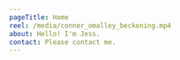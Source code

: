 ```yaml
---
pageTitle: Home
reel: /media/conner_omalley_beckoning.mp4
about: Hello! I'm Jess.
contact: Please contact me.
---
```



